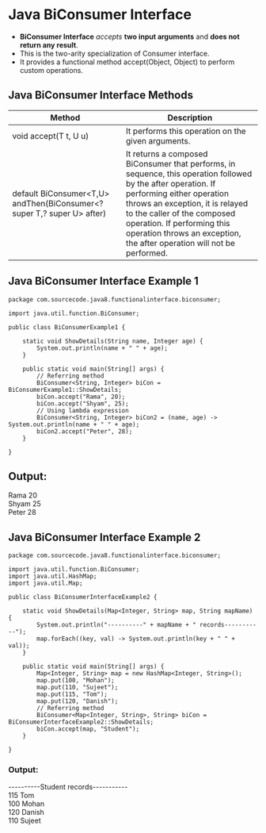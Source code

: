 # Java BiConsumer Interface
* **BiConsumer Interface** _accepts_ **two input arguments** and **does not return any result**. 
* This is the two-arity specialization of Consumer interface. 
* It provides a functional method accept(Object, Object) to perform custom operations.

## Java BiConsumer Interface Methods
| Method                                                                                                                                                                                                                                                                                                                                                                                      | 	Description                                                                                                                                                                                                                                                                                                          |
|---------------------------------------------------------------------------------------------------------------------------------------------------------------------------------------------------------------------------------------------------------------------------------------------------------------------------------------------------------------------------------------------|-----------------------------------------------------------------------------------------------------------------------------------------------------------------------------------------------------------------------------------------------------------------------------------------------------------------------|
| void accept(T t, U u)                                                                                                                                                                                                                                                                                                                                                                       | 	It performs this operation on the given arguments.                                                                                                                                                                                                                                                                   |
| default BiConsumer<T,U> andThen(BiConsumer<? super T,? super U> after)| 	It returns a composed BiConsumer that performs, in sequence, this operation followed by the after operation. If performing either operation throws an exception, it is relayed to the caller of the composed operation. If performing this operation throws an exception, the after operation will not be performed. |

## Java BiConsumer Interface Example 1
    package com.sourcecode.java8.functionalinterface.biconsumer;
    
    import java.util.function.BiConsumer;
    
    public class BiConsumerExample1 {
    
        static void ShowDetails(String name, Integer age) {
            System.out.println(name + " " + age);
        }
    
        public static void main(String[] args) {
            // Referring method
            BiConsumer<String, Integer> biCon = BiConsumerExample1::ShowDetails;
            biCon.accept("Rama", 20);
            biCon.accept("Shyam", 25);
            // Using lambda expression
            BiConsumer<String, Integer> biCon2 = (name, age) -> System.out.println(name + " " + age);
            biCon2.accept("Peter", 28);
        }
    
    }
  
## Output:

Rama 20<br>
Shyam 25<br>
Peter 28<br>

## Java BiConsumer Interface Example 2

    package com.sourcecode.java8.functionalinterface.biconsumer;
    
    import java.util.function.BiConsumer;
    import java.util.HashMap;
    import java.util.Map;
    
    public class BiConsumerInterfaceExample2 {
    
        static void ShowDetails(Map<Integer, String> map, String mapName) {
            System.out.println("----------" + mapName + " records-----------");
            map.forEach((key, val) -> System.out.println(key + " " + val));
        }
    
        public static void main(String[] args) {
            Map<Integer, String> map = new HashMap<Integer, String>();
            map.put(100, "Mohan");
            map.put(110, "Sujeet");
            map.put(115, "Tom");
            map.put(120, "Danish");
            // Referring method
            BiConsumer<Map<Integer, String>, String> biCon = BiConsumerInterfaceExample2::ShowDetails;
            biCon.accept(map, "Student");
        }
    
    }
 
### Output:

----------Student records-----------<br>
115 Tom<br>
100 Mohan<br>
120 Danish<br>
110 Sujeet<br>


